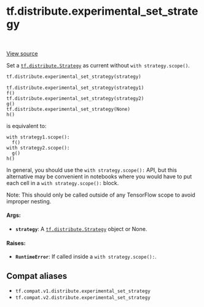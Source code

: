 <div itemscope itemtype="http://developers.google.com/ReferenceObject">
<meta itemprop="name" content="tf.distribute.experimental_set_strategy" />
<meta itemprop="path" content="Stable" />
</div>

# tf.distribute.experimental_set_strategy

<!-- Insert buttons and diff -->

<table class="tfo-notebook-buttons tfo-api" align="left">
</table>

<a target="_blank" href="/code/stable/tensorflow/python/distribute/distribution_strategy_context.py">View source</a>



Set a <a href="../../tf/distribute/Strategy.md"><code>tf.distribute.Strategy</code></a> as current without `with strategy.scope()`.

``` python
tf.distribute.experimental_set_strategy(strategy)
```



<!-- Placeholder for "Used in" -->

```
tf.distribute.experimental_set_strategy(strategy1)
f()
tf.distribute.experimental_set_strategy(strategy2)
g()
tf.distribute.experimental_set_strategy(None)
h()
```

is equivalent to:

```
with strategy1.scope():
  f()
with strategy2.scope():
  g()
h()
```

In general, you should use the `with strategy.scope():` API, but this
alternative may be convenient in notebooks where you would have to put
each cell in a `with strategy.scope():` block.

Note: This should only be called outside of any TensorFlow scope to
avoid improper nesting.

#### Args:


* <b>`strategy`</b>: A <a href="../../tf/distribute/Strategy.md"><code>tf.distribute.Strategy</code></a> object or None.


#### Raises:


* <b>`RuntimeError`</b>: If called inside a `with strategy.scope():`.

## Compat aliases

* `tf.compat.v1.distribute.experimental_set_strategy`
* `tf.compat.v2.distribute.experimental_set_strategy`

